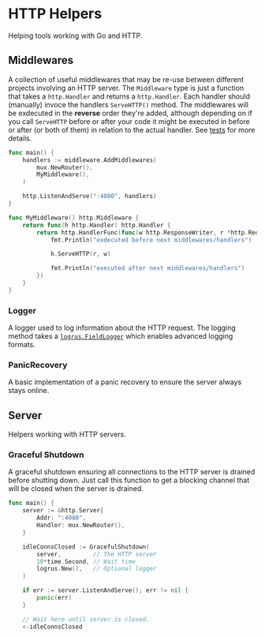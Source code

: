 # HTTP Helpers

Helping tools working with Go and HTTP.

## Middlewares

A collection of useful middlewares that may be re-use between different projects
involving an HTTP server. The `Middleware` type is just a function that takes a
`http.Handler` and returns a `http.Handler`. Each handler should (manually)
invoce the handlers `ServeHTTP()` method. The middlewares will be exdecuted in
the **reverse** order they're added, although depending on if you call
`ServeHTTP` before or after your code it might be executed in before or after
(or both of them) in relation to the actual handler. See
[tests](middleware/middleware_test.go) for more details.

```go
func main() {
    handlers := middleware.AddMiddlewares(
        mux.NewRouter(),
        MyMiddleware(),
    )

    http.ListenAndServe(":4080", handlers)
}

func MyMiddleware() http.Middleware {
    return func(h http.Handler) http.Handler {
        return http.HandlerFunc(func(w http.ResponseWriter, r *http.Request) {
            fmt.Println("exdecuted before next middlewares/handlers")

            h.ServeHTTP(r, w)

            fmt.Println("executed after next middlewares/handlers")
        })
    }
}
```

### Logger

A logger used to log information about the HTTP request. The logging method
takes a
[`logrus.FieldLogger`](https://godoc.org/github.com/sirupsen/logrus#FieldLogger)
which enables advanced logging formats.

### PanicRecovery

A basic implementation of a panic recovery to ensure the server always stays
online.

## Server

Helpers working with HTTP servers.

### Graceful Shutdown

A graceful shutdown ensuring all connections to the HTTP server is drained
before shutting down. Just call this function to get a blocking channel that
will be closed when the server is drained.

```go
func main() {
    server := &http.Server{
        Addr: ":4080",
        Handler: mux.NewRouter(),
    }

    idleConnsClosed := GracefulShutdown(
        server,         // The HTTP server
        10*time.Second, // Wait time
        logrus.New(),   // Optional logger
    )

    if err := server.ListenAndServe(); err != nil {
        panic(err)
    }

    // Wait here until server is closed.
    <-idleConnsClosed
```
